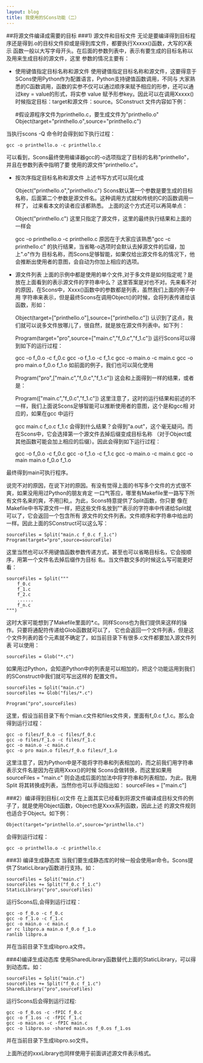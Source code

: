 ```yaml
---
layout: blog 
title: 我使用的SCons功能（二）
---
```







##将源文件编译成需要的目标
###1) 源文件和目标文件
无论是要编译得到目标程序还是得到.o的目标文件抑或是得到库文件，都要执行Xxxxx()函数，大写的X表示
函数一般以大写字母开头。在后面的参数列表中，表示有要生成的目标名称以及用来生成目标的源文件，这里
参数的情况主要有：

* 使用键值指定目标名称和源文件
使用键值指定目标名称和源文件，这要得意于SCons使用Python作为配置语言，Python支持键值函数调用，不同与
大家熟悉的C函数调用，函数的实参不仅可以通过顺序来赋予相应的形参，还可以通过key = value的形式，将实参
value 赋予形参key。因此可以在调用Xxxxx()时候指定目标：target和源文件：source。SConstruct 文件内容如下例：
    
   
	#假设源程序文件为printhello.c，要生成文件为"printhello.o"
    	Object(target="printhello.o",source="printhello.c")

当执行scons -Q 命令时会得到如下执行过程：
    
    gcc -o printhello.o -c printhello.c
可以看到，Scons最终使用编译器gcc的-o选项指定了目标的名称"printhello"，并且在参数列表中指明了要
使用的源文件"printhello.c"。

* 按次序指定目标名称和源文件
上述书写方式可以简化成

    Object("printhello.o","printhello.c")
Scons默认第一个参数是要生成的目标名称，后面第二个参数是源文件名。这种调用方式就和传统的C的函数调用一样了，
过来看本文的读者应该都熟悉。
上面的这个方式还可以再简单点：

    Object("printhello.c")
这里只指定了源文件，这里的最终执行结果和上面的一样会

    gcc -o printhello.o -c printhello.c
原因在于大家应该熟悉"gcc -c printhello.c" 的执行结果，当省略-o选项时会默认去掉源文件的后缀，加上".o"作为
目标名称，而Scons足够智能，如果仅给出源文件名的情况下，他会推断出使用者的意图，会自动为你加上相应的选项。

* 源文件列表
上面的示例中都是使用的单个文件,对于多文件是如何指定呢？是放在上面看到的表示源文件的字符串中么？
这里答案是对也不对。先来看不对的原因，在Scons中，Xxxx()函数中的参数都是列表，虽然我们上面的例子中用
字符串来表示，但是最终Scons在调用Object()的时候，会将列表传递给该函数，形如：

    Object(target=["printhello.o"],source=["printhello.c"])
认识到了这点，我们就可以说多文件放哪儿了，很自然，就是放在源文件列表中。如下列：

     Program(target="pro",source=["main.c","f_0.c","f_1.c"])
运行Scons可以得到如下的运行过程：

    gcc -o f_0.o -c f_0.c
    gcc -o f_1.o -c f_1.c
    gcc -o main.o -c main.c
    gcc -o pro main.o f_0.o f_1.o
如前面的例子，我们也可以简化使用

     Program("pro",["main.c","f_0.c","f_1.c"])
这会和上面得到一样的结果，或者是：

     Program(["main.c","f_0.c","f_1.c"])
这里注意了，这时的运行结果和前述的不一样，我们上面说Scons足够智能可以推断使用者的意图，这个是和gcc相
对应的，如果在gcc 中运行

    gcc main.c f_o.c f_1.c 
会得到什么结果？会得到"a.out"，这个毫无疑问。而在Scons中，它会选择第一个源文件去掉后缀变成目标名称
（对于Object或其他函数可能会加上相应的后缀）。因此会得到如下运行过程：

    gcc -o f_0.o -c f_0.c
    gcc -o f_1.o -c f_1.c
    gcc -o main.o -c main.c
    gcc -o main main.o f_0.o f_1.o

最终得到main可执行程序。

说完不对的原因，在说下对的原因。有没有觉得上面的书写多个文件的方式很不爽，如果没用用过Python的朋友肯定
一口气答应，哪里有Makefile里一路写下所有文件名来的爽，不用[]和,。为此，Scons特意提供了Split函数，你只要
像在Makefile中书写源文件一样，把这些文件名放到""表示的字符串中传递给Split就可以了，它会返回一个包含所有
源文件的文件列表。文件顺序和字符串中给出的一样。因此上面的SConstruct可以这么写：

    sourceFiles = Split("main.c f_0.c f_1.c")
    Program(target="pro",source=sourceFile)
这里当然也可以不用键值函数参数传递方式，甚至也可以省略目标名，它会按顺序，用第一个文件名去掉后缀作为目标
名。当文件数交多的时候这么写可能更好看：

    sourceFiles = Split("""
        f_0.c 
        f_1.c 
        f_2.c 
        ......
        f_n.c 
    """)
这时大家可能想到了Makefile里面的*.c。同样Scons也为我们提供来这样的操作。只要将通配符传递给Glob函数就可以了，
它也会返回一个文件列表，但是这个文件列表的首个元素就不确定了，如当前目录下有很多.c文件都要加入源文件列表
可以使用：

    sourceFiles = Glob("*.c")

如果用过Python，会知道Python中的列表是可以相加的，把这个功能运用到我们的SConstruct中我们就可写出这样的
配置文件。

    sourceFiles = Split("main.c")
    sourceFiles += Glob("files/*.c")

    Program("pro",sourceFiles)
这里，假设当前目录下有个mian.c文件和files文件夹，里面有f_0.c f_1.c。那么会得到运行过程：

    gcc -o files/f_0.o -c files/f_0.c
    gcc -o files/f_1.o -c files/f_1.c
    gcc -o main.o -c main.c
    gcc -o pro main.o files/f_0.o files/f_1.o
这里注意了，因为Python中是不能将字符串和列表相加的，而之前我们用字符串表示文件名是因为在调用Xxxx()的时候
Scons会做转换，而这里如果用sourceFiles = "main.c" 则会造成后面的加法中将字符串和列表相加，为此，我用Split
将其转换成列表，当然你也可以手动指出如： sourceFiles = ["main.c"]

###2）编译得到目标(.o)文件
在上面其实已经看到将源文件编译成目标文件的例子了，就是使用Object函数，Object也是Xxxx系列函数，因此上述
的源文件规则也适合于Object。如下例：


    Object(target="printhello.o",source="printhello.c")
会得到运行过程：

    gcc -o printhello.o -c printhello.c
###3) 编译生成静态库
当我们要生成静态库的时候一般会使用ar命令。Scons提供了StaticLibrary函数进行支持。如：

	sourceFiles = Split("main.c")
	sourceFiles += Split("f_0.c f_1.c") 
	StaticLibrary("pro",sourceFiles)
运行Scons后,会得到运行过程：
	
	gcc -o f_0.o -c f_0.c
	gcc -o f_1.o -c f_1.c
	gcc -o main.o -c main.c
	ar rc libpro.a main.o f_0.o f_1.o
	ranlib libpro.a
并在当前目录下生成libpro.a文件。

###4)编译生成动态库
使用SharedLibrary函数替代上面的StaticLibrary，可以得到动态库。如：

	sourceFiles = Split("main.c")
	sourceFiles += Split("f_0.c f_1.c") 
	SharedLibrary("pro",sourceFiles)
运行Scons后会得到运行过程:

	gcc -o f_0.os -c -fPIC f_0.c
	gcc -o f_1.os -c -fPIC f_1.c
	gcc -o main.os -c -fPIC main.c
	gcc -o libpro.so -shared main.os f_0.os f_1.os
并在当前目录下生成libpro.so文件。

上面所述的xxxLibrary也同样使用于前面讲述源文件表示格式。
